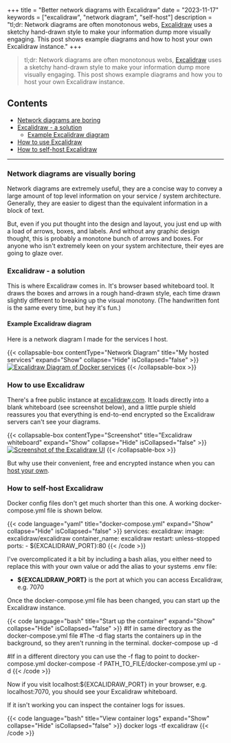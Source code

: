 +++
title = "Better network diagrams with Excalidraw"
date = "2023-11-17"
keywords = ["excalidraw", "network diagram", "self-host"]
description = "tl;dr: Network diagrams are often monotonous webs, [Excalidraw](https://github.com/excalidraw/excalidraw) uses a sketchy hand-drawn style to make your information dump more visually engaging. This post shows example diagrams and how to host your own Excalidraw instance." 
+++

> tl;dr: Network diagrams are often monotonous webs, [Excalidraw](https://github.com/excalidraw/excalidraw) uses a sketchy hand-drawn style to make your information dump more visually engaging. This post shows example diagrams and how you to host your own Excalidraw instance.

## Contents
- [Network diagrams are boring](#network-diagrams-are-visually-boring)  
- [Excalidraw - a solution](#excalidraw---a-solution)
  - [Example Excalidraw diagram](#example-excalidraw-diagram)
- [How to use Excalidraw](#how-to-use-excalidraw)
- [How to self-host Excalidraw](#how-to-self-host-excalidraw)  
---

### Network diagrams are visually boring

Network diagrams are extremely useful, they are a concise way to convey a large amount of top level information on your service / system architecture. Generally, they are easier to digest than the equivalent information in a block of text. 

But, even if you put thought into the design and layout, you just end up with a load of arrows, boxes, and labels. And without any graphic design thought, this is probably a monotone bunch of arrows and boxes. For anyone who isn't extremely keen on your system architecture, their eyes are going to glaze over. 

### Excalidraw - a solution
This is where Excalidraw comes in. It's browser based whiteboard tool. It draws the boxes and arrows in a rough hand-drawn style, each time drawn slightly different to breaking up the visual monotony. (The handwritten font is the same every time, but hey it's fun.) 

#### Example Excalidraw diagram

Here is a network diagram I made for the services I host. 

{{< collapsable-box contentType="Network Diagram" title="My hosted services" expand="Show" collapse="Hide" isCollapsed="false" >}}
<a href="/img/posts/excalidrawDiagrams/selfhostedServiceNetwork.png"><img src="/img/posts/excalidrawDiagrams/selfhostedServiceNetwork.png" alt="Excalidraw Diagram of Docker services" loading="lazy"></a>
{{< /collapsable-box >}}

### How to use Excalidraw
There's a free public instance at [excalidraw.com](https://excalidraw.com). It loads directly into a blank whiteboard (see screenshot below), and a little purple shield reassures you that everything is end-to-end encrypted so the Excalidraw servers can't see your diagrams. 

{{< collapsable-box contentType="Screenshot" title="Excalidraw whiteboard" expand="Show" collapse="Hide" isCollapsed="false" >}}
<a href="/img/posts/excalidrawDiagrams/excalidrawWhiteboard.png"><img src="/img/posts/excalidrawDiagrams/excalidrawWhiteboard.png" alt="Screenshot of the Excalidraw UI" loading="lazy"></a>
{{< /collapsable-box >}}

But why use their convenient, free and encrypted instance when you can [host your own](https://xkcd.com/456/). 

### How to self-host Excalidraw

Docker config files don't get much shorter than this one. A working docker-compose.yml file is shown below.

{{< code language="yaml" title="docker-compose.yml" expand="Show" collapse="Hide" isCollapsed="false" >}}
services:
  excalidraw:
    image: excalidraw/excalidraw
    container_name: excalidraw
    restart: unless-stopped
    ports:
      - ${EXCALIDRAW_PORT}:80
{{< /code >}}

I've overcomplicated it a bit by including a bash alias, you either need to replace this with your own value or add the alias to your systems .env file:
- **${EXCALIDRAW_PORT}** is the port at which you can access Excalidraw, e.g. 7070

Once the docker-compose.yml file has been changed, you can start up the Excalidraw instance. 

{{< code language="bash" title="Start up the container" expand="Show" collapse="Hide" isCollapsed="false" >}}
#If in same directory as the docker-compose.yml file
#The -d flag starts the containers up in the background, so they aren't running in the terminal.
docker-compose up -d

#If in a different directory you can use the -f flag to point to docker-compose.yml 
docker-compose -f PATH_TO_FILE/docker-compose.yml up -d
{{< /code >}}

Now if you visit localhost:${EXCALIDRAW_PORT} in your browser, e.g. localhost:7070, you should see your Excalidraw whiteboard.

If it isn't working you can inspect the container logs for issues.

{{< code language="bash" title="View container logs" expand="Show" collapse="Hide" isCollapsed="false" >}}
docker logs -tf excalidraw
{{< /code >}}
